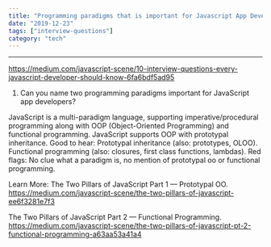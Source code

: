```yaml
---
title: "Programming paradigms that is important for Javascript App Developer"
date: "2019-12-23"
tags: ["interview-questions"]
category: "tech"
---
```


---

https://medium.com/javascript-scene/10-interview-questions-every-javascript-developer-should-know-6fa6bdf5ad95

1. Can you name two programming paradigms important for JavaScript app developers?

JavaScript is a multi-paradigm language, supporting imperative/procedural programming along with OOP (Object-Oriented Programming) and functional programming. JavaScript supports OOP with prototypal inheritance.
Good to hear:
Prototypal inheritance (also: prototypes, OLOO).
Functional programming (also: closures, first class functions, lambdas).
Red flags:
No clue what a paradigm is, no mention of prototypal oo or functional programming.

Learn More:
The Two Pillars of JavaScript Part 1 — Prototypal OO.
https://medium.com/javascript-scene/the-two-pillars-of-javascript-ee6f3281e7f3


The Two Pillars of JavaScript Part 2 — Functional Programming.
https://medium.com/javascript-scene/the-two-pillars-of-javascript-pt-2-functional-programming-a63aa53a41a4
